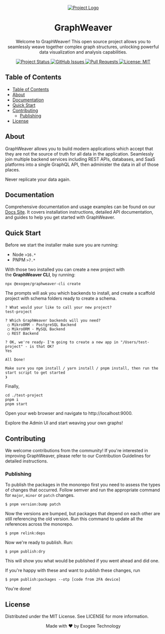 <!-- PROJECT LOGO -->
<p align="center">
  <a href="https://github.com/exogee-technology/graphweaver">
    <img src="https://docs.graphweaver.com/_next/image?url=https%3A%2F%2Fassets.super.so%2F34623db9-2df1-4511-9266-443aac2d1de3%2Fimages%2F2da1f00d-6bca-4881-8a8c-a3b589f8a191%2FScreenshot_2023-05-11_at_4.12.28_pm.png&w=1920&q=80" alt="Project Logo">
  </a>
</p>

<!-- PROJECT TITLE -->
<h1 align="center">GraphWeaver</h1>

<!-- PROJECT DESCRIPTION -->
<p align="center">
  Welcome to GraphWeaver! This open source project allows you to seamlessly weave together complex graph structures, unlocking powerful data visualization and analysis capabilities.
</p>

<!-- PROJECT STATUS -->
<p align="center">
  <a href="https://github.com/exogee-technology/graphweaver">
    <img src="https://img.shields.io/badge/status-active-brightgreen.svg" alt="Project Status">
  </a>
  <a href="https://github.com/exogee-technology/graphweaver/issues">
    <img src="https://img.shields.io/github/issues/exogee-technology/graphweaver" alt="GitHub Issues">
  </a>
  <a href="https://github.com/exogee-technology/graphweaver/pulls">
    <img src="https://img.shields.io/github/issues-pr/exogee-technology/graphweaver" alt="Pull Requests">
  </a>
  <a href="https://opensource.org/licenses/MIT">
    <img src="https://img.shields.io/badge/License-MIT-blue.svg" alt="License: MIT">
  </a>
</p>

<!-- TABLE OF CONTENTS -->

## Table of Contents

- [Table of Contents](#table-of-contents)
- [About](#about)
- [Documentation](#documentation)
- [Quick Start](#quick-start)
- [Contributing](#contributing)
  - [Publishing](#publishing)
- [License](#license)

<!-- ABOUT -->

## About

GraphWeaver allows you to build modern applications which accept that they are not the source of truth for all data in the application. Seamlessly join multiple backend services including REST APIs, databases, and SaaS platforms into a single GraphQL API, then administer the data in all of those places.

Never replicate your data again.

<!-- DOCUMENTATION -->

## Documentation

Comprehensive documentation and usage examples can be found on our [Docs Site](https://docs.graphweaver.com). It covers installation instructions, detailed API documentation, and guides to help you get started with GraphWeaver.

<!-- QUICK START -->

## Quick Start

Before we start the installer make sure you are running:

- Node `>16.*`
- PNPM `>7.*`

With those two installed you can create a new project with the **GraphWeaver CLI**, by running:

`npx @exogee/graphweaver-cli create`

The prompts will ask you which backends to install, and create a scaffold project with schema folders ready to create a schema.

```
? What would your like to call your new project?
test-project

? Which GraphWeaver backends will you need?
 ◯ MikroORM - PostgreSQL Backend
 ◯ MikroORM - MySQL Backend
 ◯ REST Backend

? OK, we're ready- I'm going to create a new app in "/Users/test-project" - is that OK?
Yes

All Done!

Make sure you npm install / yarn install / pnpm install, then run the start script to get started
❯
```

Finally,

```
cd ./test-project
pnpm i
pnpm start
```

Open your web browser and navigate to http://localhost:9000.

Explore the Admin UI and start weaving your own graphs!

<!-- CONTRIBUTING -->

## Contributing

We welcome contributions from the community! If you're interested in improving GraphWeaver, please refer to our Contribution Guidelines for detailed instructions.

### Publishing

To publish the packages in the monorepo first you need to assess the types of changes that occurred. Follow semver and run
the appropriate command for `major`, `minor` or `patch` changes.

```console
$ pnpm version:bump patch
```

Now the versions are bumped, but packages that depend on each other are still referencing the old version. Run this command
to update all the references across the monorepo.

```console
$ pnpm relink:deps
```

Now we're ready to publish. Run:

```console
$ pnpm publish:dry
```

This will show you what would be published if you went ahead and did one.

If you're happy with these and want to publish these changes, run

```console
$ pnpm publish:packages --otp [code from 2FA device]
```

You're done!

<!-- LICENSE -->

## License

Distributed under the MIT License. See LICENSE for more information.

<!-- FOOTER -->
<p align="center">
  Made with ❤️ by Exogee Technology
</p>
